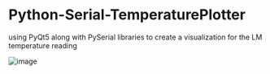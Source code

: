 # Python-Serial-TemperaturePlotter
using PyQt5 along with PySerial libraries to create a visualization for the LM temperature reading

![image](https://user-images.githubusercontent.com/55613060/210148984-de02708a-137f-41ba-b263-206f24033eab.png)

